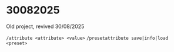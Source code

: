# 30082025
Old project, revived 30/08/2025

`/attribute <attribute> <value>`
`/presetattribute save|info|load <preset>`
